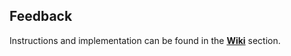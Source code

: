 ## Feedback

Instructions and implementation can be found in the **[Wiki](https://github.com/FUM-Isense/Feedback/wiki)** section.
